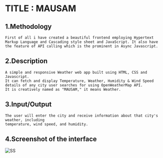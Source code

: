 # TITLE : MAUSAM

## 1.Methodology

    First of all i have created a beautiful frontend employing Hypertext 
    Markup Language and Cascading style sheet and JavaScript. It also have
    the feature of API calling which is the prominent in Async Javascript.


## 2.Description

    A simple and responsive Weather web app built using HTML, CSS and Javascript.
    It can fetch and display Temperature, Weather, Humidity & Wind Speed details of any city user searches for using OpenWeatherMap API.
    It is creatively named as "MAUSAM," it means Weather.


## 3.Input/Output

    The user will enter the city and receive information about that city's weather, including
    temperature, wind speed, and humidity.



## 4.Screenshot of the interface

![SS](https://user-images.githubusercontent.com/63449315/181171131-659f62b3-ac23-4f3a-9045-a587522ad45e.png)
